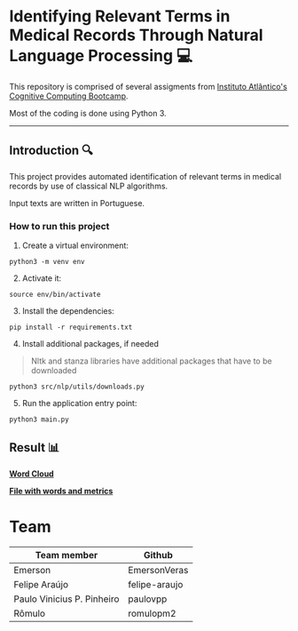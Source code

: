 # Identifying Relevant Terms in Medical Records Through Natural Language Processing 💻

This repository is comprised of several assigments from [Instituto Atlântico's Cognitive Computing Bootcamp](https://www.atlantico.com.br/academy-bootcamp/). 

Most of the coding is done using Python 3.

---

## Introduction 🔍

This project provides automated identification of relevant terms in medical records by use of classical NLP algorithms.

Input texts are written in Portuguese.

### How to run this project

1. Create a virtual environment:

`python3 -m venv env`

2. Activate it:

`source env/bin/activate`

3. Install the dependencies:

`pip install -r requirements.txt`

4. Install additional packages, if needed

> Nltk and stanza libraries have additional packages that have to be downloaded

`python3 src/nlp/utils/downloads.py`

5. Run the application entry point:

`python3 main.py`

## Result 📊

**[Word Cloud](https://github.com/EmersonVeras/identifyMostRelevantTerms/tree/main/data/wordCloud.jpg)**

**[File with words and metrics](https://github.com/EmersonVeras/identifyMostRelevantTerms/tree/main/data/values.csv)**


# Team

| Team member                | Github        |
| -------------------------- | ------------- | 
| Emerson                    | EmersonVeras  | 
| Felipe Araújo              | felipe-araujo | 
| Paulo Vinicius P. Pinheiro | paulovpp      |
| Rômulo                     | romulopm2     | 
